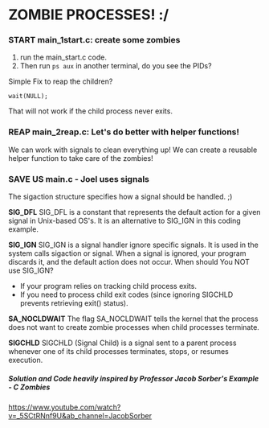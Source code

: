 # ZOMBIE PROCESSES! :/

### START main_1start.c: create some zombies

1. run the main_start.c code.
2. Then run `ps aux` in another terminal, do you see the PIDs?

Simple Fix to reap the children?

```
wait(NULL);
```

That will not work if the child process never exits.


### REAP main_2reap.c: Let's do better with helper functions!

We can work with signals to clean everything up! We can create a reusable helper function to take care of the zombies!


### SAVE US main.c - Joel uses signals

The sigaction structure specifies how a signal should be handled. ;)

**SIG_DFL**
SIG_DFL is a constant that represents the default action for a given signal in Unix-based OS's. It is an alternative to SIG_IGN in this coding example.

**SIG_IGN**
SIG_IGN is a signal handler ignore specific signals. It is used in the system calls sigaction or signal. When a signal is ignored, your program discards it, and the default action does not occur. When should You NOT use SIG_IGN?
* If your program relies on tracking child process exits.
* If you need to process child exit codes (since ignoring SIGCHLD prevents retrieving exit() status).

**SA_NOCLDWAIT**
The flag SA_NOCLDWAIT tells the kernel that the process does not want to create zombie processes when child processes terminate.

**SIGCHLD**
SIGCHLD (Signal Child) is a signal sent to a parent process whenever one of its child processes terminates, stops, or resumes execution.


##### Solution and Code heavily inspired by Professor Jacob Sorber's Example - C Zombies
https://www.youtube.com/watch?v=_5SCtRNnf9U&ab_channel=JacobSorber
